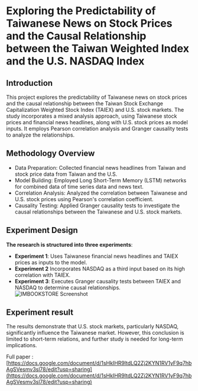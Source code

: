 # Exploring the Predictability of Taiwanese News on Stock Prices and the Causal Relationship between the Taiwan Weighted Index and the U.S. NASDAQ Index

## Introduction

This project explores the predictability of Taiwanese news on stock prices and the causal relationship between the Taiwan Stock Exchange Capitalization Weighted Stock Index (TAIEX) and U.S. stock markets. The study incorporates a mixed analysis approach, using Taiwanese stock prices and financial news headlines, along with U.S. stock prices as model inputs. It employs Pearson correlation analysis and Granger causality tests to analyze the relationships.

## Methodology Overview
- Data Preparation: Collected financial news headlines from Taiwan and stock price data from Taiwan and the U.S.
- Model Building: Employed Long Short-Term Memory (LSTM) networks for combined data of time series data and news text.
- Correlation Analysis: Analyzed the correlation between Taiwanese and U.S. stock prices using Pearson's correlation coefficient.
- Causality Testing: Applied Granger causality tests to investigate the causal relationships between the Taiwanese and U.S. stock markets.


## Experiment Design
**The research is structured into three experiments**:
- **Experiment 1**:
Uses Taiwanese financial news headlines and TAIEX prices as inputs to the model.
- **Experiment 2**
Incorporates NASDAQ as a third input based on its high correlation with TAIEX.
- **Experiment 3**:
Executes Granger causality tests between TAIEX and NASDAQ to determine causal relationships.
![IMBOOKSTORE Screenshot](https://i.imgur.com/hIjGRUQ.jpg)



## Experiment result
The results demonstrate that U.S. stock markets, particularly NASDAQ, significantly influence the Taiwanese market. However, this conclusion is limited to short-term relations, and further study is needed for long-term implications.

Full paper : [https://docs.google.com/document/d/1sHkIHR9ltdLQ2Zj2KYN1RV1yF9q7hbAgSVesmv3sl78/edit?usp=sharing](https://docs.google.com/document/d/1sHkIHR9ltdLQ2Zj2KYN1RV1yF9q7hbAgSVesmv3sl78/edit?usp=sharing)




